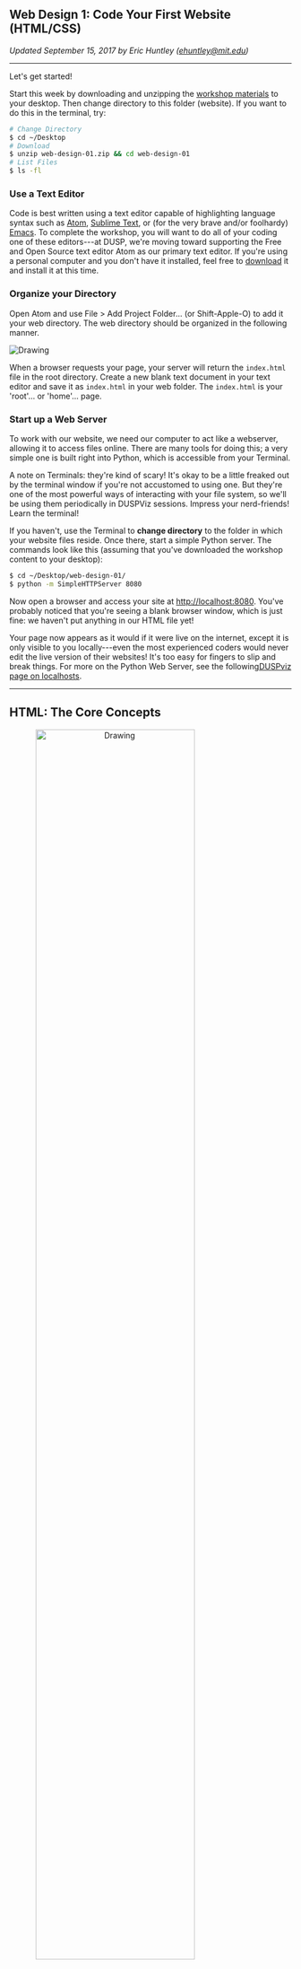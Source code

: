 ## Web Design 1: Code Your First Website (HTML/CSS)

*Updated September 15, 2017 by Eric Huntley ([ehuntley@mit.edu](ehuntley@mit.edu))*

___

Let's get started!

Start this week by downloading and unzipping the [workshop materials](http://duspviz.mit.edu/resources/web-design-01.zip) to your desktop. Then change directory to this folder (website). If you want to do this in the terminal, try:

```sh
# Change Directory
$ cd ~/Desktop
# Download
$ unzip web-design-01.zip && cd web-design-01
# List Files
$ ls -fl
```

### Use a Text Editor

Code is best written using a text editor capable of highlighting language syntax such as [Atom](https://atom.io), [Sublime Text](https://www.sublimetext.com/), or (for the very brave and/or foolhardy) [Emacs](https://www.gnu.org/software/emacs/). To complete the workshop, you will want to do all of your coding one of these editors---at DUSP, we're moving toward supporting the Free and Open Source text editor Atom as our primary text editor. If you're using a personal computer and you don't have it installed, feel free to [download](https://atom.io/) it and install it at this time.

### Organize your Directory

Open Atom and use File > Add Project Folder... (or Shift-Apple-O) to add it your web directory. The web directory should be organized in the following manner.

<img src="http://duspviz.mit.edu/wp-content/uploads/2015/01/file-structure.png" alt="Drawing"/>

When a browser requests your page, your server will return the `index.html` file in the root directory. Create a new blank text document in your text editor and save it as `index.html` in your web folder. The `index.html` is your 'root'... or 'home'... page.

### Start up a Web Server

To work with our website, we need our computer to act like a webserver, allowing it to access files online. There are many tools for doing this; a very simple one is built right into Python, which is accessible from your Terminal.

A note on Terminals: they're kind of scary! It's okay to be a little freaked out by the terminal window if you're not accustomed to using one. But they're one of the most powerful ways of interacting with your file system, so we'll be using them periodically in DUSPViz sessions. Impress your nerd-friends! Learn the terminal!

If you haven't, use the Terminal to **change directory** to the folder in which your website files reside. Once there, start a simple Python server. The commands look like this (assuming that you've downloaded the workshop content to your desktop):

```sh
$ cd ~/Desktop/web-design-01/
$ python -m SimpleHTTPServer 8080
```

Now open a browser and access your site at [http://localhost:8080](http://localhost:8080). You've probably noticed that you're seeing a blank browser window, which is just fine: we haven't put anything in our HTML file yet!

Your page now appears as it would if it were live on the internet, except it is only visible to you locally---even the most experienced coders would never edit the live version of their websites! It's too easy for fingers to slip and break things. For more on the Python Web Server, see the following[DUSPviz page on localhosts](http://duspviz.mit.edu/tutorials/localhost-servers/).

___

## HTML: The Core Concepts

<img src="images/environment.png" alt="Drawing" style="text-align: center; width: 75%;"/>

New coders tend to be slippery with their language and call HTML a 'programming language.' It is not! It is a **markup language,** and one of many (others include Markdown and LaTeX). Basically, Markdown languages allow you to structure information in documents. One way to remember this are the acronyms WYSIWYG and WYSIWYM (pronounced 'wizzy-wig' and 'wizzy-wim'). The word processors you're familiar with are WYSIWYG: what you see is what you get. They do not separate form from content, so you're editing your styling even as you're editing your content. Markup languages are WYSIWYM: What You See is What You Mean. They allow you to modify the structure of your document with a great deal of specificity and to separate form from content (which can be very liberating!).

HTML, standing for [HyperText Markup Language](https://en.wikipedia.org/wiki/HTML), organizes the **content**
of your page by placing it within **elements**.

All HTML documents start with the following line of code:

```html
<!DOCTYPE html>
```

Elements of the page are organized by tags. HTML tags are keywords surrounded by angled brackets. This tag states for the browser that the rest of your file will be written in HTML. The rest of our document will follow a very simple rule, no matter how complex the code. When you write a tag (aka start tag), you will need a second tag that declares the end of that part of the document (aka end tag). **Content goes between the start and end tags**.


```html
<tag>...</tag>
```

Some tags don't include 'content' in this sense (for example, `<img />`). These are called **void elements** and use a slightly different syntax.

```html
<tag />
```

Comments look like the following. They are used to write human-readable notes in your code, but are ignored by the browser. Comments are great for sharing and revisiting code---it lets other coders (and yourself six months from now) see what you were thinking.

```html
<!-- ... -->
```

A basic page, all together, will look like this. Copy and paste this into your `index.html` document and refresh `localhost`.

```html
<!DOCTYPE html>
<html lang="en">
	<head>
    	<meta charset="utf-8">
    	<title>Hello World</title>
	</head>
	<body>
		<!-- This is a comment -->
		<h1>Hello World</h1>
		<div id="main">
			...
		</div>
	</body>
</html>
```

### The DOM: Document Object Model

HTML documents are just documents. [The first rule of tautology club is the first rule of tautology club.](https://xkcd.com/703/) Really: you've been structuring documents for years now. Every time you decide what content in your paper should be a subheader, where your paragraph breaks should go, which citation style to use, you're building an ad hoc model for your document. On the web, the [Document Object Model](https://www.w3.org/DOM/) describes the hierarchy of elements in web pages. This is modeled using something commonly called the **DOM Tree**, and it consists of our HTML elements.

<img src="images/dom.png" alt="DOM" style="width: 50%;"/>

### HTML Elements

#### Structure Elements

These elements are large containers for two different types of information; each appears once in every HTML file.

```html
<!-- HEAD element containing metadata, style, and links -->
<head>
	...
</head>
<!-- BODY element containing all document content elements -->
<body>
	...
</body>
```

#### Body Elements

```html
<!-- LINKS. <a> is used to define a hyperlink -->
<a href="http://somesite.www">...</a>
<!-- IMAGE tag to define a link to an image in your document. It is a void element. -->
<img />
<!-- PARAGRAPH tag for large blocks of body text -->
<p>...</p>
<!-- SPAN is for groups of inline elements -->
<span>...</span>
```

##### *Lists*

```html
<!-- UL defines an unordered list -->
<ul>
	<li>...</li> <!-- line in list -->
</ul>
<!-- OL defines an ordered list -->
<ol>
	<li>...</li> <!-- line in list -->
</ol>
```

##### *`<div>`*

Perhaps the most common body element, **div** tags contain a section of an HTML page. One page can contain many **div** elements, and one **div** element can contain many nested elements. The div tag is an element of HTML that allows you to group content into containers (or divisions) you can organize and style on your web page, and divs play nicely with CSS (Cascading Style Sheets). CSS is a style sheet language used for describing the look and formatting of an HTML page, we will introduce it in the next step.

```html
<div id="main">
	<!-- Content goes here -->
	...
</div>
```

### Tag Attributes, Classes, and IDs

Tags are specified and defined using attributes, classes, and IDs. These attributes, classes, and IDs allow you to identify specific elements, modify individual elements and groups of elements, and set the characteristics of the elements.

- *Attributes* define properties of the elements. Elements can have multiple attributes. For example, if the element is a link, where does the link take you.

- *Classes* identify a group of elements that operate similarly or work in the same fashion. For example, a button.

- *IDs* identify unique features and allow for and operations to be performed on that unique feature. In each document, each ID should be unique.

*For Example:*

```html
<a href="http://www.github.com" class="button" id="unique">...</tag>
```

*or*


```html
<div style="background-color:#0000FF" class="header" id="main">...</div>
```
___

## Modify your Document

Now that we understand how HTML documents work and how they are structured, let's modify your web page and insert some content!

### 1. Add Text

We can start by modifying the heading that welcomes visitors to our site and add a couple paragraph elements.

Modify the HTML code on the page to include the following. Add some paragraph (`<p>`) elements and at least one heading (`<h1>`) within the `<div>` elements on your page.

```xml
<div id="main">
	<h1 id="headtext">Body Heading</h1>
	<p id="foo">This is my first paragraph.</p>
	<p id="bar">This is my second paragraph.</p>
</div>
```

The `<h1>` tag is one of a series of heading tags ranging from `<h1>` to `<h6>`; use these as you would use heading and subheadings to structure any document. The `<p>` tag signifies a paragraph that can contain large blocks of text. [Read more about HTML page elements](https://www.lehigh.edu/~inwww/seminar/reference/htmlchart.html).

### 2. Add a Link

Adding a link to your site is simple. To add a link, we use the `<a>` tag. The a tag defines a hyperlink that can be used to link from one page to another. HTML tags can have attributes. Attributes define and provide additional information about an element. To create a hyperlink, we use the href attribute of the a tag. The following line contains a link to the DUSP home page, and illustrates how you would set up a link. You can place links separate from your paragraphs, or place them within. Write the following line of code at the end your second paragraph, just before the p end tag.

```html
<a href="http://dusp.mit.edu">Take me to DUSP.</a>
```

You have many options for links. [Read about them here](http://www.w3schools.com/tags/tag_a.asp). For example, if you want a link to open in a new page, you can use `target="_blank"` as a property of the `<a>` tag - this is very common!

*Can you add a link that takes you to Google Maps?*

### 3. Add an Image

Adding an image is just as easy as adding a hyperlink, although a bit different. An image is not stored on your webpage, but it sits on your server, just like your other files. When you display an image in an html file, you are linking to the image. The HTML tells the browser to locate and display it. Therefore, we will follow a multiple step process.

* Locate the folder named `images` in your project directory. You will find one image here named `cat.jpg`. Here you store all subsequent images you want to use in your page.
* Use the `<img />` tag to link to that image in `index.html`.

<img src="http://duspviz.mit.edu/wp-content/uploads/2015/01/file-structure-images1.png" alt="file-structure-images" width="134" height="130" class="aligncenter size-full wp-image-1503" />

Now we can add the image to our index.html. The following line of code uses the `<img>` tag, and then links to our image. We will use the `src` attribute to name the source of the image. The image is coming from our own server, we don't need to go anywhere to find it, so we can put the name of the folder and image as our image address (i.e., `"images/cat.jpg"`)

*Can you add another image, perhaps a photo of the Boston skyline?*

If you want to add an image from another page, you can simply include the URL at which the image is located. The following links to an image on Wikimedia.

```xml
<img src="https://upload.wikimedia.org/wikipedia/commons/a/aa/North_End%2C_Boston.jpg"/>
```

#### Our Code

At present, your document will look something like the following.

```xml
<!DOCTYPE html>
<html lang="en">
	<head>
    	<meta charset="utf-8">
    	<title>Hello World</title>
	</head>
	<body>
		<!-- This is a comment -->
		<h1>Hello World</h1>
		<div id="main">
			<p id="foo">This is my first paragraph.</p>
			<p id="bar">This is my second paragraph. <a href="http://dusp.mit.edu">Take me to DUSP.</a></p>
			<img src="images/cat.jpg"/>
		</div>
	</body>
</html>
```

Our page, with this code, contains a bit more content now.

<img src="images/simple_page.png" alt="page" />

*What does our DOM Tree look like at this point?*

___

## CSS: The Core Concepts

### Cascading Style Sheets

Cascading Style Sheets (CSS) is a styling language used for describing the look and formatting of an HTML page. It uses the DOM and styles 'cascade' from higher elements in the DOM tree to elements further down.

We are going to be using CSS3, which is the third iteration of the CSS styling language. CSS is a very useful styling system, and allows you to style items on your page according to a number of methods based on the element it falls within (ie div, body, p, etc), the id of the element, or the class of the element.

### Why Cascading?

The language 'cascades' in the effect that if you style an element, any nested elements in the DOM will get the same styling unless you specify otherwise. For example, if you set the font for your body element, a p (paragraph) will also be set to the same font, unless you specify specifically in the CSS that you want that p to have another font. This is a useful method in that is minimizes the code you need to write and forces you to be careful with your page organization.

### Link a CSS File to your Site

CSS can be added to style your website in one of a few ways. You can apply CSS to individual elements, embed it within your HTML document, or create a separate CSS file and link it to your HTML doc. In your file, add the following link between the `<head>` tags of your `index.html` file.

```html
<link href="css/main.css" rel="stylesheet" />
```

Save your document, and refresh your page. Everything should center. This is because we applied CSS code to our document by linking to our style file.

In the materials for this week, locate the file 'main.css'. This is our stylesheet. We can name it anything really, as long as it has the CSS file type. Open this in your text editor to view the contents. It is a very simple bit of CSS that tells everything in the `<body>` element to center in the page.

```css
body {
	text-align: center;
}
```

### Basic Syntax

Basic CSS syntax looks like the following.

```css
[selector] {
	[property]: [value];
}
```

Selectors refer to specific tags, ids, titles, classes, etc. in our HTML. For example, if we want to style everything that falls in the `<body>` tag, we use the `<body>` selector as above.

Selectors can be specified **by element:**

```css
p {
	font-size: 12;
}
```

**By class:**

```css
.main {
	font-size: 12;
}
```

**By ID:**

```css
#main {
	font-size: 12;
}
```

Note that all have slightly different syntax; elements are simply the name of the element. Classes are specified with a period (`.`). IDs are specified with a hash (`#`). Recall that classes are groups of elements you'd like to style similarly and the IDs are unique!

### Inheritance and Order of Operations

CSS follows the DOM model, with styles applied to elements higher in the DOM applied to those that are descendents. If selectors are defined in multiple locations in your CSS, which one gets precedence?

<img src="images/dom.png" alt="DOM"/>

There are two general rules of thumb.

* CSS defined last in your document will supersede CSS set on a selector earlier in your document.
* The more specific selector will override the less specific selector. For example, a style set on the body selector will be overridden by a style set on an element within the body, such as one by ID.


### Properties and Values

There are hundreds of properties you can set using CSS. Some of these include font, color, location on page, opacity, size, etc. An extensive list can be found in CSS reference documents. Two prominent references are by W3Schools and Mozilla, check them out for further reading.

+ [https://developer.mozilla.org/en-US/docs/Web/CSS/Reference](Mozilla CSS Reference)
+ [http://www.w3schools.com/cssref/default.asp](w3Schools CSS Reference)


#### *Style Font and Type Size*

To change the font for all of our document, we change it on the highest level we can by signifying we want to style everything within the html tag. This can be accomplished by adding the following selector and properties to the stylesheet.

```css
html {
  font-family: Helvetica, Arial, sans-serif;
  font-size: 24px;
  line-height: 32px;
}
```

Font family prioritizes a list of font names for the selected element. Line height specifies the minimal height of line boxes within the element.

#### *Change Background Color*

Adjust the color of an element using background color.

```css
p {
  background-color: #dddddd;
}
```

Colors can specified using hex, RGB, or a set of [preset supported color names](http://www.w3schools.com/colors/colors_names.asp).

#### *Pseudo-Classes and Changing Link Color*

Change link colors using the following.

```css
a {
  color: orange;
}
```

In CSS, elements have what are called [Pseudo-Classes](https://developer.mozilla.org/en-US/docs/Web/CSS/Pseudo-classes). Pseudo-classes are keywords added to selectors that specifies a special state of the element to be selected. We signify a pseudo-class using a **:**. For example, one pseudo-class is hover, and it signifies what happens you hover over an element. This can be used to change the color a link turns when you hover over it.

```css
a:hover {
  color: orange;
}
```

### Chaining

To find selectors that are nested within other selectors, you can use the concept of **chaining**. Chaining is how we identify multiple ids, classes, and selectors.

```css
a circle {
  color: orange;
}
```

[Read more about it here.](https://css-tricks.com/multiple-class-id-selectors/)

### The Box Model: A Love Story

CSS LOVES boxes. Loves, *loves*, ***loves*** boxes. In fact, it loves boxes so much that it puts all of your elements in them. Then, it loves having elements in boxes so much that it runs off to tell web browsers about the boxes and how the elements are positioned in the boxes, which means it needs a language to describe them. This is good for us: this box language allows us to be very specific about how elements relate to each other... and their boxes.

<img src="http://duspviz.mit.edu/wp-content/uploads/2015/01/padding-width.png" alt="DOM"/>

* **Padding** - The content is surrounded by the padding area, exists between the content and the border.

* **Border** - Every box has a border that exists on the outer edge of the padding area.

* **Margin** - Margin defines the distance between the element and neighboring elements. Margin never has color.

* **Dimensions** - Controls the height and width of the elements.

You can also adjust the margins, padding, and border individually on each side of the element. And example element, along with its styling, is below. Add this to your CSS stylesheet and save to see how it changes our basic webpage.

```css
p {
    background-color: #dddddd;
    padding: 20px;
    width: 320px;
    height: 40px;
    margin-right: 10px;
}
```

#### Positioning

Positioning your element

* **Relative** - Position according to normal document flow, then shift using positioning properties such as *top* or *left*.

* **Absolute** - Take out of normal flow, and manually position against the containing element.

* **Fixed** - Take out of normal flow and manually position against the browser window.

Another available property is called is **float**. Float can be used to wrap text around images.

CSS is the way you style your page, learn more by referring to the references, or playing around in a sandbox such as [CSS Desk](http://www.cssdesk.com/).

===

## What to do next?

Add more images, more text, and different elements to your `index.html`! Consider exploring HTML and CSS resources on offer from Lynda.com, Codecademy, and w3schools. See if you can understand and expand the [basic website template](http://duspviz.mit.edu/resources/gis-portfolio.zip) we provide students in the first week of 11.205 - try adding content and changing styles! Play with hosting your website on your Athena locker. If you're feeling bold, dip your toes into Javascript.

Come back next week for a primer on using Bootstrap and templates to make developing stylish---oh-so-stylish---and function---oh-so-functional---websites painless.

![Kevin Spacey is only getting started.](https://media.giphy.com/media/26tPdesgkQlXiiERq/giphy.gif)
